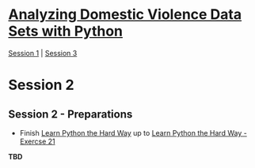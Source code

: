
# [Analyzing Domestic Violence Data Sets with Python](../README.md)

[Session 1](session01.md) | [Session 3](session03.md)

# Session 2

## Session 2 - Preparations

* Finish [Learn Python the Hard Way](http://learnpythonthehardway.org/book/) up to [Learn Python the Hard Way - Exercse 21](http://learnpythonthehardway.org/book/ex21.html)

__TBD__